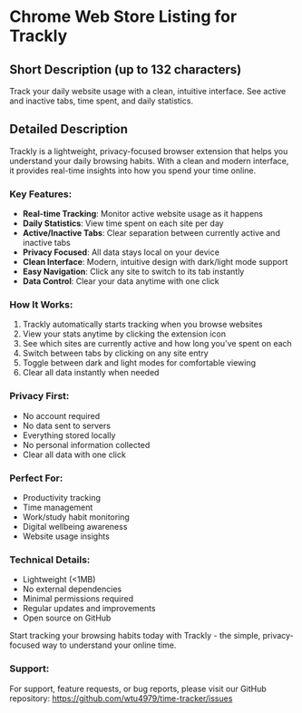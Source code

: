# Chrome Web Store Listing for Trackly

## Short Description (up to 132 characters)
Track your daily website usage with a clean, intuitive interface. See active and inactive tabs, time spent, and daily statistics.

## Detailed Description
Trackly is a lightweight, privacy-focused browser extension that helps you understand your daily browsing habits. With a clean and modern interface, it provides real-time insights into how you spend your time online.

### Key Features:
- **Real-time Tracking**: Monitor active website usage as it happens
- **Daily Statistics**: View time spent on each site per day
- **Active/Inactive Tabs**: Clear separation between currently active and inactive tabs
- **Privacy Focused**: All data stays local on your device
- **Clean Interface**: Modern, intuitive design with dark/light mode support
- **Easy Navigation**: Click any site to switch to its tab instantly
- **Data Control**: Clear your data anytime with one click

### How It Works:
1. Trackly automatically starts tracking when you browse websites
2. View your stats anytime by clicking the extension icon
3. See which sites are currently active and how long you've spent on each
4. Switch between tabs by clicking on any site entry
5. Toggle between dark and light modes for comfortable viewing
6. Clear all data instantly when needed

### Privacy First:
- No account required
- No data sent to servers
- Everything stored locally
- No personal information collected
- Clear all data with one click

### Perfect For:
- Productivity tracking
- Time management
- Work/study habit monitoring
- Digital wellbeing awareness
- Website usage insights

### Technical Details:
- Lightweight (<1MB)
- No external dependencies
- Minimal permissions required
- Regular updates and improvements
- Open source on GitHub

Start tracking your browsing habits today with Trackly - the simple, privacy-focused way to understand your online time.

### Support:
For support, feature requests, or bug reports, please visit our GitHub repository: https://github.com/wtu4979/time-tracker/issues 